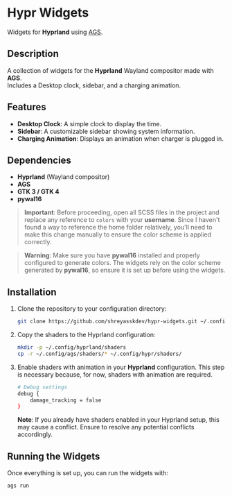 # Hypr Widgets

Widgets for **Hyprland** using [AGS](https://github.com/Aylur/ags).

## Description

A collection of widgets for the **Hyprland** Wayland compositor made with **AGS**.  
Includes a Desktop clock, sidebar, and a charging animation.

## Features

- **Desktop Clock**: A simple clock to display the time.
- **Sidebar**: A customizable sidebar showing system information.
- **Charging Animation**: Displays an animation when charger is plugged in.

## Dependencies

- **Hyprland** (Wayland compositor)
- **AGS**
- **GTK 3 / GTK 4**
- **pywal16**

> **Important**: Before proceeding, open all SCSS files in the project and replace any reference to `colors` with your **username**. Since I haven't found a way to reference the home folder relatively, you'll need to make this change manually to ensure the color scheme is applied correctly.

> **Warning**: Make sure you have **pywal16** installed and properly configured to generate colors. The widgets rely on the color scheme generated by **pywal16**, so ensure it is set up before using the widgets.

## Installation

1. Clone the repository to your configuration directory:

    ```bash
    git clone https://github.com/shreyasskdev/hypr-widgets.git ~/.config/ags
    ```

2. Copy the shaders to the Hyprland configuration:

    ```bash
    mkdir -p ~/.config/hyprland/shaders
    cp -r ~/.config/ags/shaders/* ~/.config/hypr/shaders/
    ```

3. Enable shaders with animation in your **Hyprland** configuration. This step is necessary because, for now, shaders with animation are required.

    ```bash
    # Debug settings
    debug {
        damage_tracking = false
    }
    ```

    **Note**: If you already have shaders enabled in your Hyprland setup, this may cause a conflict. Ensure to resolve any potential conflicts accordingly.


## Running the Widgets

Once everything is set up, you can run the widgets with:

```bash
ags run
```
